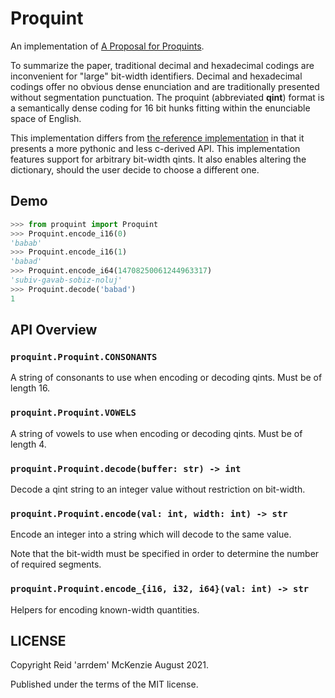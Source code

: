 # Proquint

An implementation of [A Proposal for Proquints](https://arxiv.org/html/0901.4016).

To summarize the paper, traditional decimal and hexadecimal codings are inconvenient for "large" bit-width identifiers.
Decimal and hexadecimal codings offer no obvious dense enunciation and are traditionally presented without segmentation punctuation.
The proquint (abbreviated **qint**) format is a semantically dense coding for 16 bit hunks fitting within the enunciable space of English.

This implementation differs from [the reference implementation](https://github.com/dsw/proquint/tree/master/python) in that it presents a more pythonic and less c-derived API.
This implementation features support for arbitrary bit-width qints.
It also enables altering the dictionary, should the user decide to choose a different one.

## Demo

``` python
>>> from proquint import Proquint
>>> Proquint.encode_i16(0)
'babab'
>>> Proquint.encode_i16(1)
'babad'
>>> Proquint.encode_i64(14708250061244963317)
'subiv-gavab-sobiz-noluj'
>>> Proquint.decode('babad')
1
```

## API Overview

### `proquint.Proquint.CONSONANTS`

A string of consonants to use when encoding or decoding qints.
Must be of length 16.

### `proquint.Proquint.VOWELS`

A string of vowels to use when encoding or decoding qints.
Must be of length 4.

### `proquint.Proquint.decode(buffer: str) -> int`

Decode a qint string to an integer value without restriction on bit-width.

### `proquint.Proquint.encode(val: int, width: int) -> str`

Encode an integer into a string which will decode to the same value.

Note that the bit-width must be specified in order to determine the number of required segments.

### `proquint.Proquint.encode_{i16, i32, i64}(val: int) -> str`

Helpers for encoding known-width quantities.

## LICENSE

Copyright Reid 'arrdem' McKenzie August 2021.

Published under the terms of the MIT license.

